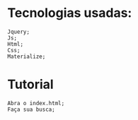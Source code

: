 # Tecnologias usadas:
    Jquery;
    Js;
    Html;
    Css;
    Materialize;

# Tutorial
    Abra o index.html;
    Faça sua busca;